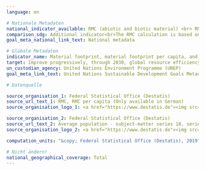 ```yaml
---
language: en

# Nationale Metadaten
national_indicator_available: RMC (abiotic and biotic material) <br> RMC per capita <br> RMC per real GDP
comparison_sdg: Additional indicator<br>The RMC calculation is based on a hybrid model using domestic input-output-tables, life cycle information and other data sources. In the SDG metadata, a multi-regional input-output (MRIO) framework is mentioned. Further methodological differences may exist e.g. due to deviations in the treatment of secondary raw material.
goal_meta_national_link_text: National metadata

# Globale Metadaten
indicator_name: Material footprint, material footprint per capita, and material footprint per GDP
target: Improve progressively, through 2030, global resource efficiency in consumption and production and endeavour to decouple economic growth from environmental degradation, in accordance with the 10 Year Framework of Programmes on Sustainable Consumption and Production, with developed countries taking the lead
un_custodian_agency: United Nations Environment Programme (UNEP)
goal_meta_link_text: United Nations Sustainable Development Goals Metadata

# Datenquelle

source_organisation_1: Federal Statistical Office (Destatis)
source_url_text_1: RMC, RMC per capita (Only available in German)
source_organisation_logo_1: <a href="https://www.destatis.de"><img src="https://g205sdgs.github.io/sdg-indicators/public/LogosEn/destatis.png" alt="Logo Destatis" /></a>

source_organisation_2: Federal Statistical Office (Destatis)
source_url_text_2: Average population - subject-matter series 18, series 1.4, table 2.1.13 (Only available in German)<br>GDP (Only available in German)
source_organisation_logo_2: <a href="https://www.destatis.de"><img src="https://g205sdgs.github.io/sdg-indicators/public/LogosEn/destatis.png" alt="Logo Destatis" /></a>

computation_units: "&copy; Federal Statistical Office (Destatis), 2019"

# Nicht ändern!
national_geographical_coverage: Total
---
```


